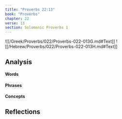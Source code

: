 ```yaml
---
title: "Proverbs 22:13"
book: "Proverbs"
chapter: 22
verse: 13
section: Solomonic Proverbs 1
---
```

![[/Greek/Proverbs/022/Proverbs-022-013G.md#Text]]
![[/Hebrew/Proverbs/022/Proverbs-022-013H.md#Text]]

## Analysis

#### Words

#### Phrases

#### Concepts

## Reflections
